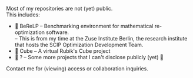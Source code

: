 <!--
**David-van-der-Linden/david-van-der-linden** is a ✨ _special_ ✨ repository because its `README.md` (this file) appears on your GitHub profile.

Here are some ideas to get you started:

- 🔭 I’m currently working on ...
- 🌱 I’m currently learning ...
- 👯 I’m looking to collaborate on ...
- 🤔 I’m looking for help with ...
- 💬 Ask me about ...
- 📫 How to reach me: ...
- 😄 Pronouns: ...
- ⚡ Fun fact: ...
-->
<!--
### ⚠️ Private Work in Progress
-->

Most of my repositories are not (yet) public.  
This includes:
- 🧪 BeReLP – Benchmarking environment for mathematical re-optimization software.  
    – This is from my time at the Zuse Institute Berlin, the research institute that hosts the SCIP Optimization Development Team.
- 🧊 Cube – A virtual Rubik's Cube project
- 🤫 ? – Some more projects that I can't disclose publicly (yet) 🙂

Contact me for (viewing) access or collaboration inquiries.
